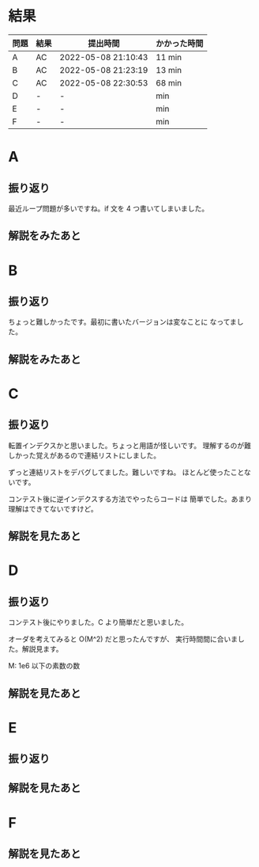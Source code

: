 # 結果

| 問題 | 結果 | 提出時間            | かかった時間 |
|------|------|---------------------|--------------|
| A    | AC   | 2022-05-08 21:10:43 | 11 min       |
| B    | AC   | 2022-05-08 21:23:19 | 13 min       |
| C    | AC   | 2022-05-08 22:30:53 | 68 min       |
| D    | -    | -                   |     min      |
| E    | -    | -                   |     min      |
| F    | -    | -                   |     min      |

# A

## 振り返り

最近ループ問題が多いですね。if 文を 4 つ書いてしまいました。

## 解説をみたあと

# B

## 振り返り

ちょっと難しかったです。最初に書いたバージョンは変なことに
なってました。

## 解説をみたあと

# C

## 振り返り

転置インデクスかと思いました。ちょっと用語が怪しいです。
理解するのが難しかった覚えがあるので連結リストにしました。

ずっと連結リストをデバグしてました。難しいですね。
ほとんど使ったことないです。

コンテスト後に逆インデクスする方法でやったらコードは
簡単でした。あまり理解はできてないですけど。

## 解説を見たあと

# D

## 振り返り

コンテスト後にやりました。C より簡単だと思いました。

オーダを考えてみると O(M^2) だと思ったんですが、
実行時間間に合いました。解説見ます。

M: 1e6 以下の素数の数

## 解説を見たあと

# E

## 振り返り

## 解説を見たあと

# F

## 解説を見たあと
